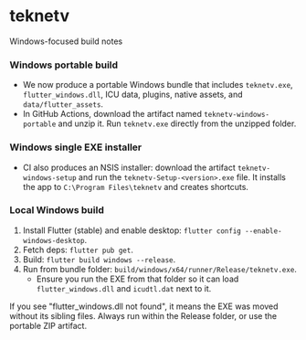 # teknetv

Windows-focused build notes

### Windows portable build
- We now produce a portable Windows bundle that includes `teknetv.exe`, `flutter_windows.dll`, ICU data, plugins, native assets, and `data/flutter_assets`.
- In GitHub Actions, download the artifact named `teknetv-windows-portable` and unzip it. Run `teknetv.exe` directly from the unzipped folder.

### Windows single EXE installer
- CI also produces an NSIS installer: download the artifact `teknetv-windows-setup` and run the `teknetv-Setup-<version>.exe` file. It installs the app to `C:\Program Files\teknetv` and creates shortcuts.

### Local Windows build
1. Install Flutter (stable) and enable desktop: `flutter config --enable-windows-desktop`.
2. Fetch deps: `flutter pub get`.
3. Build: `flutter build windows --release`.
4. Run from bundle folder: `build/windows/x64/runner/Release/teknetv.exe`.
   - Ensure you run the EXE from that folder so it can load `flutter_windows.dll` and `icudtl.dat` next to it.

If you see "flutter_windows.dll not found", it means the EXE was moved without its sibling files. Always run within the Release folder, or use the portable ZIP artifact.
